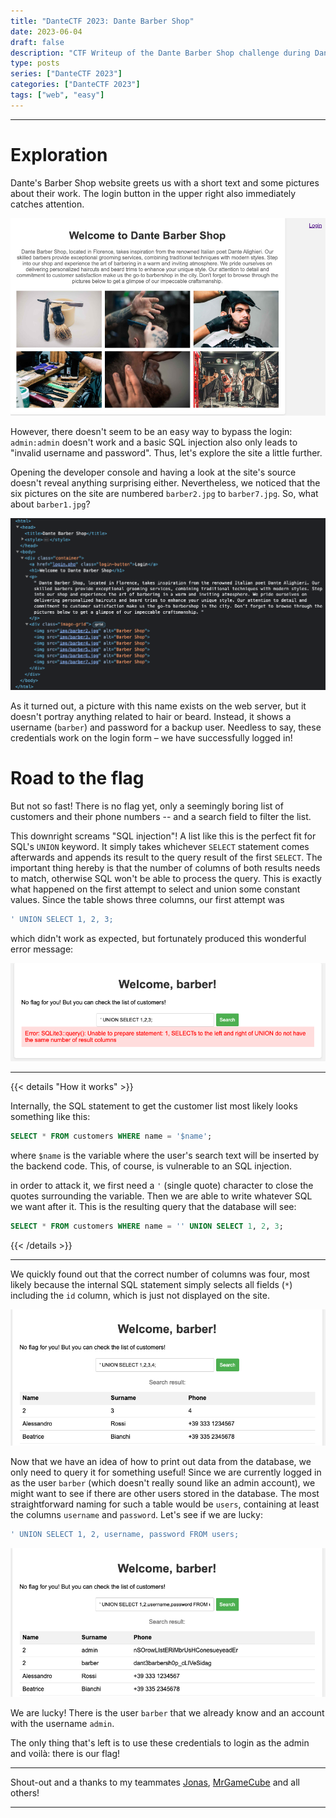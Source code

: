 ```yaml
---
title: "DanteCTF 2023: Dante Barber Shop"
date: 2023-06-04
draft: false
description: "CTF Writeup of the Dante Barber Shop challenge during DanteCTF 2023"
type: posts
series: ["DanteCTF 2023"]
categories: ["DanteCTF 2023"]
tags: ["web", "easy"]
---
```

---

# Exploration

Dante's Barber Shop website greets us with a short text and some pictures about their work. The login button in the upper right also immediately catches attention.

![Dante Barber Shop homepage](barber-shop.png)

However, there doesn't seem to be an easy way to bypass the login: `admin:admin` doesn't work and a basic SQL injection also only leads to "invalid username and password". Thus, let's explore the site a little further.

Opening the developer console and having a look at the site's source doesn't reveal anything surprising either. Nevertheless, we noticed that the six pictures on the site are numbered `barber2.jpg` to `barber7.jpg`. So, what about `barber1.jpg`?

![Where is barber1.jpg?](where-is-1.png)

As it turned out, a picture with this name exists on the web server, but it doesn't portray anything related to hair or beard. Instead, it shows a username (`barber`) and password for a backup user. Needless to say, these credentials work on the login form – we have successfully logged in!

# Road to the flag

But not so fast! There is no flag yet, only a seemingly boring list of customers and their phone numbers -- and a search field to filter the list.


This downright screams "SQL injection"! A list like this is the perfect fit for SQL's `UNION` keyword. It simply takes whichever `SELECT` statement comes afterwards and appends its result to the query result of the first `SELECT`. The important thing hereby is that the number of columns of both results needs to match, otherwise SQL won't be able to process the query. This is exactly what happened on the first attempt to select and union some constant values. Since the table shows three columns, our first attempt was

```sql
' UNION SELECT 1, 2, 3;
```

which didn't work as expected, but fortunately produced this wonderful error message:

![Error messages are always a good thing](sqlite-error.png)


---
{{< details "How it works" >}}

Internally, the SQL statement to get the customer list most likely looks something like this:
```sql
SELECT * FROM customers WHERE name = '$name';
```
where `$name` is the variable where the user's search text will be inserted by the backend code. This, of course, is vulnerable to an SQL injection.

in order to attack it, we first need a `'` (single quote) character to close the quotes surrounding the variable. Then we are able to write whatever SQL we want after it. This is the resulting query that the database will see:

```sql
SELECT * FROM customers WHERE name = '' UNION SELECT 1, 2, 3;
```
{{< /details >}}

---

We quickly found out that the correct number of columns was four, most likely because the internal SQL statement simply selects all fields (`*`) including the `id` column, which is just not displayed on the site.

![Unite the data!](union-1.png)

Now that we have an idea of how to print out data from the database, we only need to query it for something useful! Since we are currently logged in as the user `barber` (which doesn't really sound like an admin account), we might want to see if there are other users stored in the database. The most straightforward naming for such a table would be `users`, containing at least the columns `username` and `password`. Let's see if we are lucky:

```sql
' UNION SELECT 1, 2, username, password FROM users;
```

![There's an admin user and a password!](admin.png)

We are lucky! There is the user `barber` that we already know and an account with the username `admin`.

The only thing that's left is to use these credentials to login as the admin and voilà: there is our flag!


---

Shout-out and a thanks to my teammates [Jonas](https://github.com/jonas-hoebenreich/), [MrGameCube](https://github.com/mrgamecube) and all others!

---